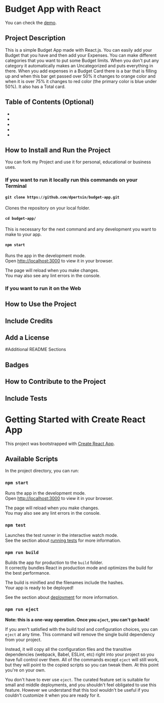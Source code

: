 # Budget App with React
You can check the [demo](https://budget-app-prt.netlify.app/).

## Project Description
This is a simple Budget App made with React.js. You can easily add your Budget that you have and then add your Expenses. You can make different categories that you want to put some Budget limits. When you don't put any category it automatically makes an Uncategorized and puts everything in there. When you add expenses in a Budget Card there is a bar that is filling up and when this bar get passed over 50% it changes to orange color and when it is over 75% it changes to red color (the primary color is blue under 50%). It also has a Total card.

## Table of Contents (Optional)
-
-
-
-
-

## How to Install and Run the Project
You can fork my Project and use it for personal, educational or business uses. 
### If you want to run it locally run this commands on your Terminal

#### `git clone https://github.com/dpertsin/budget-app.git`

Clones the repository on your local folder.

#### `cd budget-app/`

This is necessary for the next command and any development you want to make to your app.

#### `npm start`

Runs the app in the development mode.\
Open [http://localhost:3000](http://localhost:3000) to view it in your browser.

The page will reload when you make changes.\
You may also see any lint errors in the console.

### If you want to run it on the Web

## How to Use the Project

## Include Credits

## Add a License

#Additional README Sections
## Badges

## How to Contribute to the Project 

## Include Tests

# Getting Started with Create React App

This project was bootstrapped with [Create React App](https://github.com/facebook/create-react-app).

## Available Scripts

In the project directory, you can run:

### `npm start`

Runs the app in the development mode.\
Open [http://localhost:3000](http://localhost:3000) to view it in your browser.

The page will reload when you make changes.\
You may also see any lint errors in the console.

### `npm test`

Launches the test runner in the interactive watch mode.\
See the section about [running tests](https://facebook.github.io/create-react-app/docs/running-tests) for more information.

### `npm run build`

Builds the app for production to the `build` folder.\
It correctly bundles React in production mode and optimizes the build for the best performance.

The build is minified and the filenames include the hashes.\
Your app is ready to be deployed!

See the section about [deployment](https://facebook.github.io/create-react-app/docs/deployment) for more information.

### `npm run eject`

**Note: this is a one-way operation. Once you `eject`, you can't go back!**

If you aren't satisfied with the build tool and configuration choices, you can `eject` at any time. This command will remove the single build dependency from your project.

Instead, it will copy all the configuration files and the transitive dependencies (webpack, Babel, ESLint, etc) right into your project so you have full control over them. All of the commands except `eject` will still work, but they will point to the copied scripts so you can tweak them. At this point you're on your own.

You don't have to ever use `eject`. The curated feature set is suitable for small and middle deployments, and you shouldn't feel obligated to use this feature. However we understand that this tool wouldn't be useful if you couldn't customize it when you are ready for it.
